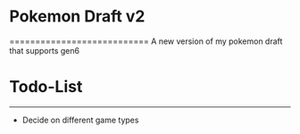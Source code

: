 # Pokemon Draft v2
===========================
A new version of my pokemon draft that supports gen6

# Todo-List
----------------
- Decide on different game types
